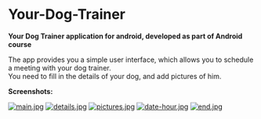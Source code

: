 # Your-Dog-Trainer

**Your Dog Trainer application for android, developed as part of Android course**

The app provides you a simple user interface, which allows you to schedule a meeting with your dog trainer.<br>
You need to fill in the details of your dog, and add pictures of him.

**Screenshots:**

[![main.jpg](https://i.postimg.cc/pTkz6SVw/main.jpg)](https://postimg.cc/dkkh74y6) 
[![details.jpg](https://i.postimg.cc/yNmFFdMY/details.jpg)](https://postimg.cc/FfKdv9F2) 
[![pictures.jpg](https://i.postimg.cc/0jQDRCbb/pictures.jpg)](https://postimg.cc/FdM703b4) 
[![date-hour.jpg](https://i.postimg.cc/7L83G7QW/date-hour.jpg)](https://postimg.cc/fVCt13sc) 
[![end.jpg](https://i.postimg.cc/26CnTYYd/end.jpg)](https://postimg.cc/Ffnfs271)

